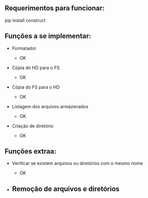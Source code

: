 ## Requerimentos para funcionar: ##

pip install construct

## Funções a se implementar: ##
- Formatador
    - OK

- Cópia do HD para o FS 
    - OK

- Cópia do FS para o HD
    - OK

- Listagem dos arquivos armazenados
    - OK

- Criação de diretório
    - OK

## Funções extraa: ##

- Verificar se existem arquivos ou diretórios com o mesmo nome
    - OK
 
- Remoção de arquivos e diretórios
    - 
